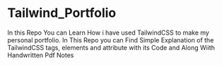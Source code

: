 # Tailwind_Portfolio
In this Repo You can Learn How i have used TailwindCSS to make my personal portfolio.  In This Repo you can Find Simple Explanation of the TailwindCSS tags, elements and attribute with its Code and Along Wiith Handwritten Pdf Notes
